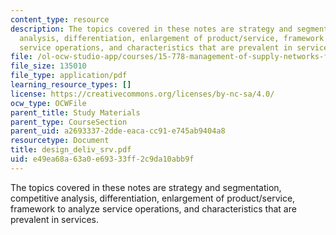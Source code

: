 ```yaml
---
content_type: resource
description: The topics covered in these notes are strategy and segmentation, competitive
  analysis, differentiation, enlargement of product/service, framework to analyze
  service operations, and characteristics that are prevalent in services.
file: /ol-ocw-studio-app/courses/15-778-management-of-supply-networks-for-products-and-services-summer-2004/e49ea68a63a0e69333ff2c9da10abb9f_design_deliv_srv.pdf
file_size: 135010
file_type: application/pdf
learning_resource_types: []
license: https://creativecommons.org/licenses/by-nc-sa/4.0/
ocw_type: OCWFile
parent_title: Study Materials
parent_type: CourseSection
parent_uid: a2693337-2dde-eaca-cc91-e745ab9404a8
resourcetype: Document
title: design_deliv_srv.pdf
uid: e49ea68a-63a0-e693-33ff-2c9da10abb9f
---
```

The topics covered in these notes are strategy and segmentation, competitive analysis, differentiation, enlargement of product/service, framework to analyze service operations, and characteristics that are prevalent in services.